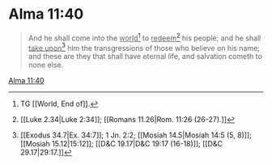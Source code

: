 # Alma 11:40

> And he shall come into the <u>world</u>[^a] to <u>redeem</u>[^b] his people; and he shall <u>take upon</u>[^c] him the transgressions of those who believe on his name; and these are they that shall have eternal life, and salvation cometh to none else.

[Alma 11:40](https://www.churchofjesuschrist.org/study/scriptures/bofm/alma/11?lang=eng&id=p40#p40)


[^a]: TG [[World, End of]].
[^b]: [[Luke 2.34|Luke 2:34]]; [[Romans 11.26|Rom. 11:26 (26-27).]]
[^c]: [[Exodus 34.7|Ex. 34:7]]; 1 Jn. 2:2; [[Mosiah 14.5|Mosiah 14:5 (5, 8)]]; [[Mosiah 15.12|15:12]]; [[D&C 19.17|D&C 19:17 (16-18)]]; [[D&C 29.17|29:17.]]
